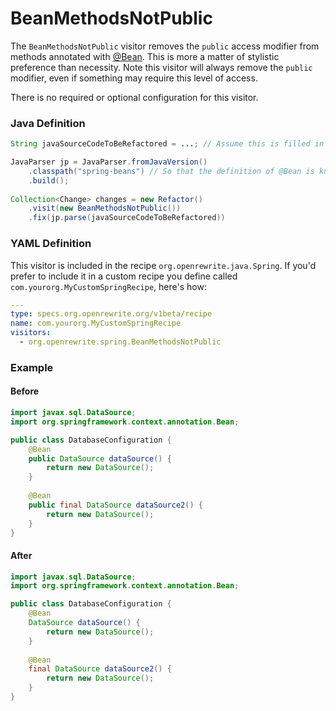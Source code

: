 # BeanMethodsNotPublic

The `BeanMethodsNotPublic` visitor removes the `public` access modifier from methods annotated with [@Bean](https://docs.spring.io/spring-framework/docs/current/javadoc-api/org/springframework/context/annotation/Bean.html). This is more a matter of stylistic preference than necessity. Note this visitor will always remove the `public` modifier, even if something may require this level of access. 

There is no required or optional configuration for this visitor.

### Java Definition

```java
String javaSourceCodeToBeRefactored = ...; // Assume this is filled in with a pertinent Java source

JavaParser jp = JavaParser.fromJavaVersion()
    .classpath("spring-beans") // So that the definition of @Bean is known
    .build();
    
Collection<Change> changes = new Refactor()
    .visit(new BeanMethodsNotPublic())
    .fix(jp.parse(javaSourceCodeToBeRefactored))
```

### YAML Definition

This visitor is included in the recipe `org.openrewrite.java.Spring`. If you'd prefer to include it in a custom recipe you define called `com.yourorg.MyCustomSpringRecipe`, here's how:

```yaml
---
type: specs.org.openrewrite.org/v1beta/recipe
name: com.yourorg.MyCustomSpringRecipe 
visitors:
  - org.openrewrite.spring.BeanMethodsNotPublic
```

### Example

#### Before

```java
import javax.sql.DataSource;
import org.springframework.context.annotation.Bean;

public class DatabaseConfiguration { 
    @Bean
    public DataSource dataSource() {
        return new DataSource();
    }
    
    @Bean
    public final DataSource dataSource2() {
        return new DataSource();
    }
}
```

#### After

```java
import javax.sql.DataSource;
import org.springframework.context.annotation.Bean;

public class DatabaseConfiguration { 
    @Bean
    DataSource dataSource() {
        return new DataSource();
    }
    
    @Bean
    final DataSource dataSource2() {
        return new DataSource();
    }
}
```

